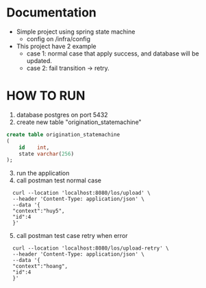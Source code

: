 # Documentation
- Simple project using spring state machine
  - config on /infra/config
- This project have 2 example
  - case 1: normal case that apply success, and database will be updated.
  - case 2: fail transition -> retry.

# HOW TO RUN
1. database postgres on port 5432
2. create new table "origination_statemachine"
```sql
create table origination_statemachine
(
    id    int,
    state varchar(256)
);
```
3. run the application
4. call postman test normal case
```
  curl --location 'localhost:8080/los/upload' \
  --header 'Content-Type: application/json' \
  --data '{
  "context":"huy5",
  "id":4
  }'
```
5. call postman test case retry when error
```
  curl --location 'localhost:8080/los/upload-retry' \
  --header 'Content-Type: application/json' \
  --data '{
  "context":"hoang",
  "id":4
  }'
```